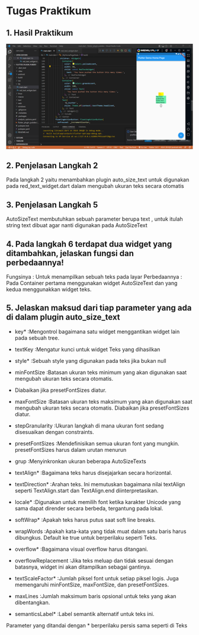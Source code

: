 # Tugas Praktikum

## 1. Hasil Praktikum
![SS Tugas Praktikum](images/SS_Praktikum.PNG)

## 2. Penjelasan Langkah 2
Pada langkah 2 yaitu menambahkan plugin auto_size_text untuk digunakan pada red_text_widget.dart dalam mengubah ukuran teks secara otomatis

## 3. Penjelasan Langkah 5
AutoSizeText membutuhkan sebuah parameter berupa text , untuk itulah string text dibuat agar nanti digunakan pada AutoSizeText 

## 4. Pada langkah 6 terdapat dua widget yang ditambahkan, jelaskan fungsi dan perbedaannya!

Fungsinya : Untuk menampilkan sebuah teks pada layar
Perbedaannya : Pada Container pertama menggunakan widget AutoSizeText dan yang kedua menggunakkan widget teks. 

## 5. Jelaskan maksud dari tiap parameter yang ada di dalam plugin auto_size_text
- key*        :Mengontrol bagaimana satu widget menggantikan widget lain pada sebuah tree.
- textKey     :Mengatur kunci untuk widget Teks yang dihasilkan
- style*      :Sebuah style yang digunakan pada teks jika bukan null
- minFontSize  :Batasan ukuran teks minimum yang akan digunakan saat mengubah ukuran teks secara otomatis.
- Diabaikan jika presetFontSizes diatur.

- maxFontSize  :Batasan ukuran teks maksimum yang akan digunakan saat mengubah ukuran teks secara otomatis.
Diabaikan jika presetFontSizes diatur.

- stepGranularity :Ukuran langkah di mana ukuran font sedang disesuaikan dengan constraints.
- presetFontSizes :Mendefinisikan semua ukuran font yang mungkin. presetFontSizes harus dalam urutan menurun

- grup            :Menyinkronkan ukuran beberapa AutoSizeTexts
- textAlign*      :Bagaimana teks harus disejajarkan secara horizontal.
- textDirection*  :Arahan teks. Ini memutuskan bagaimana nilai textAlign seperti TextAlign.start dan TextAlign.end diinterpretasikan.

- locale* :Digunakan untuk memilih font ketika karakter Unicode yang sama dapat dirender secara berbeda, tergantung pada lokal.

- softWrap* :Apakah teks harus putus saat soft line breaks.
- wrapWords :Apakah kata-kata yang tidak muat dalam satu baris harus dibungkus. Default ke true untuk berperilaku seperti Teks.

- overflow* :Bagaimana visual overflow harus ditangani.
- overflowReplacement :Jika teks meluap dan tidak sesuai dengan batasnya, widget ini akan ditampilkan sebagai gantinya.

- textScaleFactor* :Jumlah piksel font untuk setiap piksel logis. Juga memengaruhi minFontSize, maxFontSize, dan presetFontSizes.

- maxLines :Jumlah maksimum baris opsional untuk teks yang akan dibentangkan.
- semanticsLabel* :Label semantik alternatif untuk teks ini.

Parameter yang ditandai dengan * berperilaku persis sama seperti di Teks
